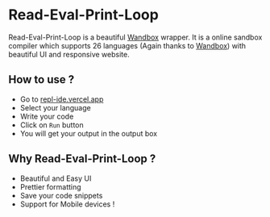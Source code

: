 # Read-Eval-Print-Loop

Read-Eval-Print-Loop is a beautiful [Wandbox](https://wandbox.org/) wrapper. It is a online sandbox compiler which supports 26 languages (Again thanks to [Wandbox](https://wandbox.org/)) with beautiful UI and responsive website.

## How to use ?

- Go to [repl-ide.vercel.app](https://repl-ide.vercel.app/)
- Select your language
- Write your code
- Click on `Run` button
- You will get your output in the output box

## Why Read-Eval-Print-Loop ?

- Beautiful and Easy UI
- Prettier formatting
- Save your code snippets
- Support for Mobile devices !
